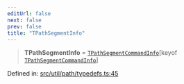 ```yaml
---
editUrl: false
next: false
prev: false
title: "TPathSegmentInfo"
---
```


> **TPathSegmentInfo** = [`TPathSegmentCommandInfo`](/api/type-aliases/tpathsegmentcommandinfo/)\[keyof [`TPathSegmentCommandInfo`](/api/type-aliases/tpathsegmentcommandinfo/)\]

Defined in: [src/util/path/typedefs.ts:45](https://github.com/fabricjs/fabric.js/blob/8206f10a405480a7ba988ff6cfdde6412c1f13f8/src/util/path/typedefs.ts#L45)
